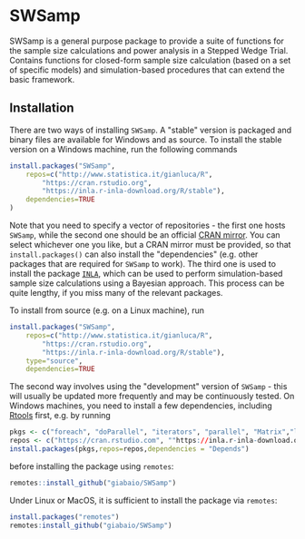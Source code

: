 # SWSamp

SWSamp is a general purpose package to provide a suite of functions for the sample size calculations and power analysis in a Stepped Wedge Trial. Contains functions for closed-form sample size calculation (based on a set of specific models) and simulation-based procedures that can extend the basic framework.

## Installation
There are two ways of installing `SWSamp`. A "stable" version is packaged and binary files are available for Windows and as source. To install the stable version on a Windows machine, run the following commands
```R
install.packages("SWSamp",
	repos=c("http://www.statistica.it/gianluca/R",
		"https://cran.rstudio.org",
		"https://inla.r-inla-download.org/R/stable"),
	dependencies=TRUE
)
```
Note that you need to specify a vector of repositories - the first one hosts `SWSamp`, while the second one should be an official [CRAN mirror](https://cran.r-project.org/index.html). You can select whichever one you like, but a CRAN mirror must be provided, so that `install.packages()` can also install the "dependencies" (e.g. other packages that are required for `SWSamp` to work). The third one is used to install the package [`INLA`](http://www.r-inla.org/), which can be used to perform simulation-based sample size calculations using a Bayesian approach. This process can be quite lengthy, if you miss many of the relevant packages.

To install from source (e.g. on a Linux machine), run
```R
install.packages("SWSamp",
	repos=c("http://www.statistica.it/gianluca/R",
		"https://cran.rstudio.org",
		"https://inla.r-inla-download.org/R/stable"),
	type="source",
	dependencies=TRUE

```

The second way involves using the "development" version of `SWSamp` - this will usually be updated more frequently and may be continuously tested. On Windows machines, you need to install a few dependencies, including [Rtools](https://cran.r-project.org/bin/windows/Rtools/) first, e.g. by running
```R
pkgs <- c("foreach", "doParallel", "iterators", "parallel", "Matrix","lme4","INLA","Rtools","devtools")
repos <- c("https://cran.rstudio.com", ""https://inla.r-inla-download.org/R/stable"") 
install.packages(pkgs,repos=repos,dependencies = "Depends")
```
before installing the package using `remotes`:
```R
remotes::install_github("giabaio/SWSamp")
```
Under Linux or MacOS, it is sufficient to install the package via `remotes`:
```R
install.packages("remotes")
remotes:install_github("giabaio/SWSamp")
```
